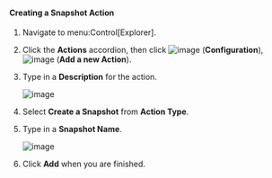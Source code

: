 #### Creating a Snapshot Action

1.  Navigate to menu:Control\[Explorer\].

2.  Click the **Actions** accordion, then click
    ![image](../images/1847.png) (**Configuration**),
    ![image](../images/1862.png) (**Add a new Action**).

3.  Type in a **Description** for the action.

    ![image](../images/1907.png)

4.  Select **Create a Snapshot** from **Action Type**.

5.  Type in a **Snapshot Name**.

    ![image](../images/1908.png)

6.  Click **Add** when you are finished.
